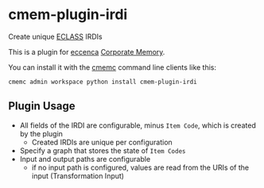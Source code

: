 # cmem-plugin-irdi

Create unique [ECLASS](https://eclass.eu/support/technical-specification/structure-and-elements/irdi) IRDIs


This is a plugin for [eccenca](https://eccenca.com) [Corporate Memory](https://documentation.eccenca.com).

You can install it with the [cmemc](https://eccenca.com/go/cmemc) command line
clients like this:

```
cmemc admin workspace python install cmem-plugin-irdi
```

## Plugin Usage

- All fields of the IRDI are configurable, minus `Item Code`, which is created by the plugin
  - Created IRDIs are unique per configuration
- Specify a graph that stores the state of `Item Codes`
- Input and output paths are configurable
  - if no input path is configured, values are read from the URIs of the input (Transformation Input)
